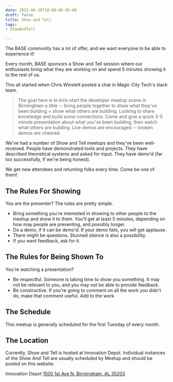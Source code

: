 ```yaml
---
date: 2025-06-30T10:00:00-05:00
draft: false
title: Show and Tell
tags: 
- ShowAndTell

---
```


The BASE community has a lot of offer, and we want everyone to be able to experience it!

Every month, BASE sponsors a Show and Tell session where our enthusiasts bring what they are working on and spend 5 minutes showing it to the rest of us. 

This all started when Chris Winslett posted a chat in Magic City Tech's slack team.

> The goal here is to kick-start the developer meetup scene in Birmingham a little -- bring people together to show what they've been building + show what others are building. Looking to share knowledge and build some connections. Come and give a quick 3-5 minute presentation about what you've been building, then watch what others are building. Live demos are encouraged -- broken demos are cheered.

We've had a number of Show and Tell meetups and they've been well-received.  People have demonstrated tools and projects.  They have described theoretical systems and asked for input.  They have demo'd (far too successfully, if we're being honest).  

We get new attendees and returning folks every time.  Come be one of them!

## The Rules For Showing
You are the presenter?  The rules are pretty simple.  

- Bring something you're interested in showing to other people to the meetup and show it to them.  You'll get at least 5 minutes, depending on how may people are presenting, and possibly longer.
- Do a demo, if it can be demo'd.  If your demo fails, you will get applause.  
- There might be questions.  Stunned silence is also a possibility.
- If you want feedback, ask for it.

## The Rules for Being Shown To

You're watching a presentation?

- Be respectful.  Someone is taking time to show you something.  It may not be relevant to you, and you may not be able to provide feedback.  
- Be constructive.  If you're going to comment on all the work you didn't do, make that comment useful.  Add to the work.

## The Schedule

This meetup is generally scheduled for the first Tuesday of every month. 

## The Location

Currently, Show and Tell is hosted at Innovation Depot.  Individual instances of the Show And Tell are usually scheduled by Meetup and should be posted on this website.

Innovation Depot 
[1500 1st Ave N, Birmingham, AL 35203](https://maps.app.goo.gl/jNXUaNXy8EMLcheC7)

